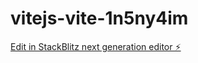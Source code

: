 # vitejs-vite-1n5ny4im

[Edit in StackBlitz next generation editor ⚡️](https://stackblitz.com/~/github.com/mgjhdnccc/vitejs-vite-1n5ny4im)
